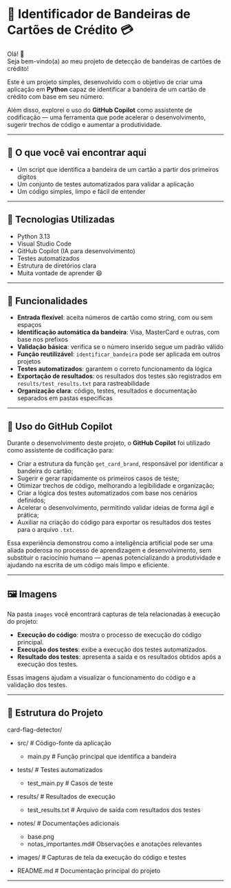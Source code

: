 # 🔐 Identificador de Bandeiras de Cartões de Crédito 💳

Olá! 👋  
Seja bem-vindo(a) ao meu projeto de detecção de bandeiras de cartões de crédito!

Este é um projeto simples, desenvolvido com o objetivo de criar uma aplicação em **Python** capaz de identificar a bandeira de um cartão de crédito com base em seu número.

Além disso, explorei o uso do **GitHub Copilot** como assistente de codificação — uma ferramenta que pode acelerar o desenvolvimento, sugerir trechos de código e aumentar a produtividade.

---

## 🧠 O que você vai encontrar aqui

- Um script que identifica a bandeira de um cartão a partir dos primeiros dígitos
- Um conjunto de testes automatizados para validar a aplicação
- Um código simples, limpo e fácil de entender

---

## 🚀 Tecnologias Utilizadas

- Python 3.13  
- Visual Studio Code  
- GitHub Copilot (IA para desenvolvimento)  
- Testes automatizados  
- Estrutura de diretórios clara  
- Muita vontade de aprender 😄

---

## 🎯 Funcionalidades

- **Entrada flexível**: aceita números de cartão como string, com ou sem espaços
- **Identificação automática da bandeira**: Visa, MasterCard e outras, com base nos prefixos
- **Validação básica**: verifica se o número inserido segue um padrão válido
- **Função reutilizável**: `identificar_bandeira` pode ser aplicada em outros projetos
- **Testes automatizados**: garantem o correto funcionamento da lógica
- **Exportação de resultados**: os resultados dos testes são registrados em `results/test_results.txt` para rastreabilidade
- **Organização clara**: código, testes, resultados e documentação separados em pastas específicas

---

## 🤖 Uso do GitHub Copilot

Durante o desenvolvimento deste projeto, o **GitHub Copilot** foi utilizado como assistente de codificação para:

- Criar a estrutura da função `get_card_brand`, responsável por identificar a bandeira do cartão;
- Sugerir e gerar rapidamente os primeiros casos de teste;
- Otimizar trechos de código, melhorando a legibilidade e organização;
- Criar a lógica dos testes automatizados com base nos cenários definidos;
- Acelerar o desenvolvimento, permitindo validar ideias de forma ágil e prática;
- Auxiliar na criação do código para exportar os resultados dos testes para o arquivo `.txt`.

Essa experiência demonstrou como a inteligência artificial pode ser uma aliada poderosa no processo de aprendizagem e desenvolvimento, sem substituir o raciocínio humano — apenas potencializando a produtividade e ajudando na escrita de um código mais limpo e eficiente.

---

## 🖼️ Imagens

Na pasta `images` você encontrará capturas de tela relacionadas à execução do projeto:

- **Execução do código**: mostra o processo de execução do código principal.
- **Execução dos testes**: exibe a execução dos testes automatizados.
- **Resultado dos testes**: apresenta a saída e os resultados obtidos após a execução dos testes.

Essas imagens ajudam a visualizar o funcionamento do código e a validação dos testes.

---

## 📁 Estrutura do Projeto

card-flag-detector/
- src/ # Código-fonte da aplicação
  - main.py # Função principal que identifica a bandeira
    
- tests/ # Testes automatizados
  - test_main.py # Casos de teste
    
- results/ # Resultados de execução
  - test_results.txt # Arquivo de saída com resultados dos testes
      
- notes/ # Documentações adicionais
  - base.png
  - notas_importantes.md# Observações e anotações relevantes

- images/ # Capturas de tela da execução do código e testes
    
- README.md # Documentação principal do projeto

---
